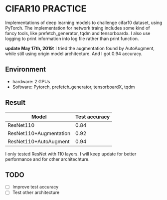 # CIFAR10 PRACTICE

Implementations of deep learning models to challenge cifar10 dataset, using PyTorch.
The implementation for network traing includes some kind of fancy tools,
like prefetch_generator, tqdm and tensorboardx.
I also use logging to print information into log file
rather than print function.

__update May 17th, 2019:__ I tried the augmentation found by AutoAugment, while still using
origin model architecture. And I got 0.94 accuracy.

## Environment

- hardware: 2 GPUs
- Software: Pytorch, prefetch_generator, tensorboardX, tqdm

## Result

| Model                  | Test accuracy |
| -----------------------| ------------- |
| ResNet110              | 0.84          |
| ResNet110+Augmentation | 0.92          |
| ResNet110+AutoAugment  | 0.94          |

I only tested ResNet with 110 layers. I will keep update for better
performance and for other architechture.

## TODO

- [ ] Improve test accuracy
- [ ] Test other architecture